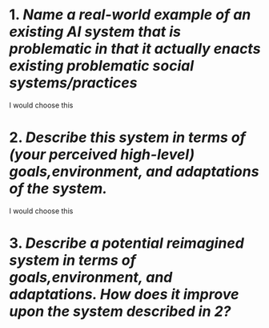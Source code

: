 # 1. _Name a real-world example of an existing AI system that is problematic in that it actually enacts existing problematic social systems/practices_

I would choose this

# 2. _Describe this system in terms of (your perceived high-level) **goals**,**environment**, and **adaptations** of the system._

I would choose this

# 3. _Describe a potential reimagined system in terms of **goals**,**environment**, and **adaptations**. How does it improve upon the system described in 2?_
